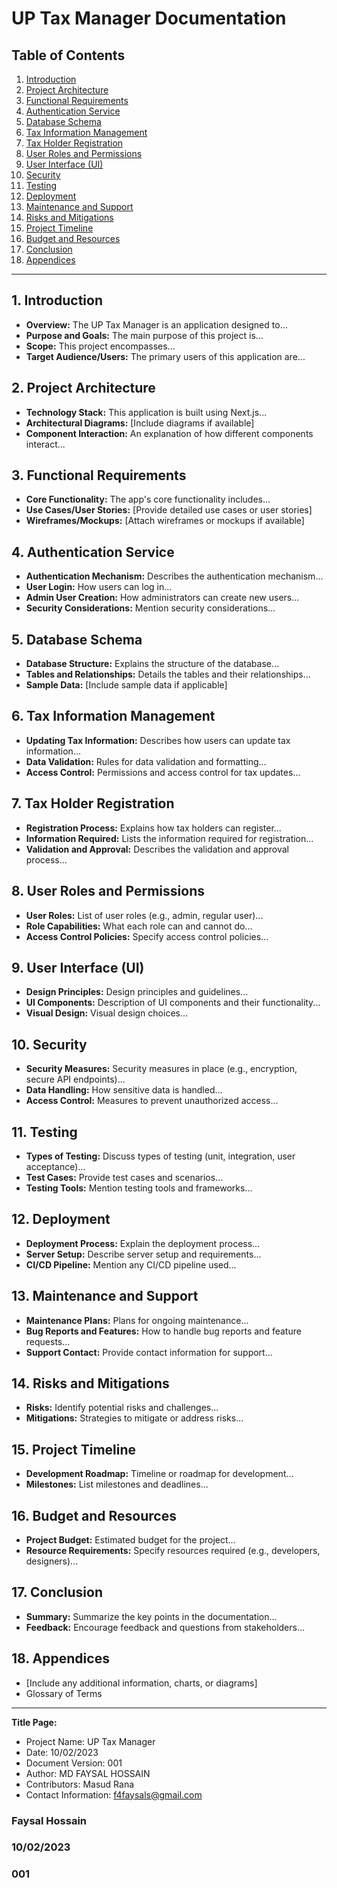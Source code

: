 # UP Tax Manager Documentation

## Table of Contents

1. [Introduction](#introduction)
2. [Project Architecture](#project-architecture)
3. [Functional Requirements](#functional-requirements)
4. [Authentication Service](#authentication-service)
5. [Database Schema](#database-schema)
6. [Tax Information Management](#tax-information-management)
7. [Tax Holder Registration](#tax-holder-registration)
8. [User Roles and Permissions](#user-roles-and-permissions)
9. [User Interface (UI)](#user-interface-ui)
10. [Security](#security)
11. [Testing](#testing)
12. [Deployment](#deployment)
13. [Maintenance and Support](#maintenance-and-support)
14. [Risks and Mitigations](#risks-and-mitigations)
15. [Project Timeline](#project-timeline)
16. [Budget and Resources](#budget-and-resources)
17. [Conclusion](#conclusion)
18. [Appendices](#appendices)

---

## 1. Introduction

- **Overview:** The UP Tax Manager is an application designed to...
- **Purpose and Goals:** The main purpose of this project is...
- **Scope:** This project encompasses...
- **Target Audience/Users:** The primary users of this application are...

## 2. Project Architecture

- **Technology Stack:** This application is built using Next.js...
- **Architectural Diagrams:** [Include diagrams if available]
- **Component Interaction:** An explanation of how different components interact...

## 3. Functional Requirements

- **Core Functionality:** The app's core functionality includes...
- **Use Cases/User Stories:** [Provide detailed use cases or user stories]
- **Wireframes/Mockups:** [Attach wireframes or mockups if available]

## 4. Authentication Service

- **Authentication Mechanism:** Describes the authentication mechanism...
- **User Login:** How users can log in...
- **Admin User Creation:** How administrators can create new users...
- **Security Considerations:** Mention security considerations...

## 5. Database Schema

- **Database Structure:** Explains the structure of the database...
- **Tables and Relationships:** Details the tables and their relationships...
- **Sample Data:** [Include sample data if applicable]

## 6. Tax Information Management

- **Updating Tax Information:** Describes how users can update tax information...
- **Data Validation:** Rules for data validation and formatting...
- **Access Control:** Permissions and access control for tax updates...

## 7. Tax Holder Registration

- **Registration Process:** Explains how tax holders can register...
- **Information Required:** Lists the information required for registration...
- **Validation and Approval:** Describes the validation and approval process...

## 8. User Roles and Permissions

- **User Roles:** List of user roles (e.g., admin, regular user)...
- **Role Capabilities:** What each role can and cannot do...
- **Access Control Policies:** Specify access control policies...

## 9. User Interface (UI)

- **Design Principles:** Design principles and guidelines...
- **UI Components:** Description of UI components and their functionality...
- **Visual Design:** Visual design choices...

## 10. Security

- **Security Measures:** Security measures in place (e.g., encryption, secure API endpoints)...
- **Data Handling:** How sensitive data is handled...
- **Access Control:** Measures to prevent unauthorized access...

## 11. Testing

- **Types of Testing:** Discuss types of testing (unit, integration, user acceptance)...
- **Test Cases:** Provide test cases and scenarios...
- **Testing Tools:** Mention testing tools and frameworks...

## 12. Deployment

- **Deployment Process:** Explain the deployment process...
- **Server Setup:** Describe server setup and requirements...
- **CI/CD Pipeline:** Mention any CI/CD pipeline used...

## 13. Maintenance and Support

- **Maintenance Plans:** Plans for ongoing maintenance...
- **Bug Reports and Features:** How to handle bug reports and feature requests...
- **Support Contact:** Provide contact information for support...

## 14. Risks and Mitigations

- **Risks:** Identify potential risks and challenges...
- **Mitigations:** Strategies to mitigate or address risks...

## 15. Project Timeline

- **Development Roadmap:** Timeline or roadmap for development...
- **Milestones:** List milestones and deadlines...

## 16. Budget and Resources

- **Project Budget:** Estimated budget for the project...
- **Resource Requirements:** Specify resources required (e.g., developers, designers)...

## 17. Conclusion

- **Summary:** Summarize the key points in the documentation...
- **Feedback:** Encourage feedback and questions from stakeholders...

## 18. Appendices

- [Include any additional information, charts, or diagrams]
- Glossary of Terms

---

**Title Page:**

- Project Name: UP Tax Manager
- Date: 10/02/2023
- Document Version: 001
- Author: MD FAYSAL HOSSAIN
- Contributors: Masud Rana
- Contact Information: f4faysals@gmail.com

### Faysal Hossain

### 10/02/2023

### 001
